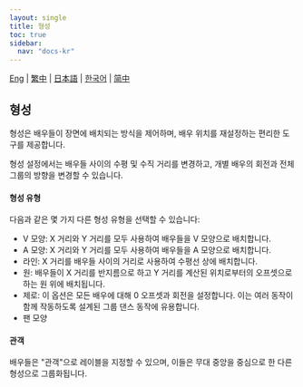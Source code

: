 ```yaml
---
layout: single
title: 형성
toc: true
sidebar:
  nav: "docs-kr"
---
```

[Eng](/kr/dancexr/features/formation) | [繁中](/tw/kr/dancexr/features/formation) | [日本語](/jp/kr/dancexr/features/formation) | [한국어](/kr/kr/dancexr/features/formation) | [简中](/zh/kr/dancexr/features/formation)


## 형성
형성은 배우들이 장면에 배치되는 방식을 제어하며, 배우 위치를 재설정하는 편리한 도구를 제공합니다.

형성 설정에서는 배우들 사이의 수평 및 수직 거리를 변경하고, 개별 배우의 회전과 전체 그룹의 방향을 변경할 수 있습니다.

#### 형성 유형
다음과 같은 몇 가지 다른 형성 유형을 선택할 수 있습니다:
* V 모양: X 거리와 Y 거리를 모두 사용하여 배우들을 V 모양으로 배치합니다.
* A 모양: X 거리와 Y 거리를 모두 사용하여 배우들을 A 모양으로 배치합니다.
* 라인: X 거리를 배우들 사이의 거리로 사용하여 수평선 상에 배치합니다.
* 원: 배우들이 X 거리를 반지름으로 하고 Y 거리를 계산된 위치로부터의 오프셋으로 하는 원 위에 배치됩니다.
* 제로: 이 옵션은 모든 배우에 대해 0 오프셋과 회전을 설정합니다. 이는 여러 동작이 함께 작동하도록 설계된 그룹 댄스 동작에 유용합니다.
* 팬 모양

#### 관객
배우들은 "관객"으로 레이블을 지정할 수 있으며, 이들은 무대 중앙을 중심으로 한 다른 형성으로 그룹화됩니다.